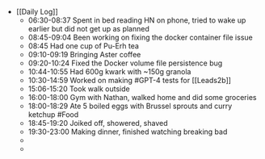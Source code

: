 - [[Daily Log]]
	- 06:30-08:37 Spent in bed reading HN on phone, tried to wake up earlier but did not get up as planned
	- 08:45-09:04 Been working on fixing the docker container file issue
	- 08:45 Had one cup of Pu-Erh tea
	- 09:10-09:19 Bringing Aster coffee
	- 09:20-10:24 Fixed the Docker volume file persistence bug
	- 10:44-10:55 Had 600g kwark with ~150g granola
	- 10:30-14:59 Worked on making #GPT-4 tests for [[Leads2b]]
	- 15:06-15:20 Took walk outside
	- 16:00-18:00 Gym with Nathan, walked home and did some groceries
	- 18:00-18:29 Ate 5 boiled eggs with Brussel sprouts and curry ketchup #Food
	- 18:45-19:20 Joiked off, showered, shaved
	- 19:30-23:00 Making dinner, finished watching breaking bad
	-
	-